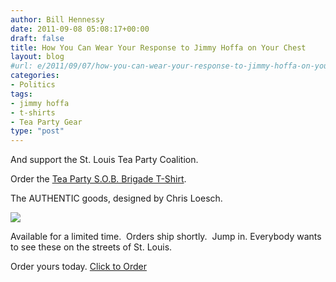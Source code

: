 ```yaml
---
author: Bill Hennessy
date: 2011-09-08 05:08:17+00:00
draft: false
title: How You Can Wear Your Response to Jimmy Hoffa on Your Chest
layout: blog
#url: e/2011/09/07/how-you-can-wear-your-response-to-jimmy-hoffa-on-your-chest/
categories:
- Politics
tags:
- jimmy hoffa
- t-shirts
- Tea Party Gear
type: "post"
---
```


And support the St. Louis Tea Party Coalition.

Order the [Tea Party S.O.B. Brigade T-Shirt](https://stlouisteaparty.com/s-o-b-brigade-store/#ecwid:category=1568611&mode=product&product=6482763).

The AUTHENTIC goods, designed by Chris Loesch.

[![](https://19015-hennessysview.hennessysview.com/wp-content/uploads/2011/09/TPSOB-Black-300x243.png)
](https://19015-hennessysview.hennessysview.com/wp-content/uploads/2011/09/TPSOB-Black.png)

Available for a limited time.  Orders ship shortly.  Jump in. Everybody wants to see these on the streets of St. Louis.

Order yours today. [Click to Order](https://stlouisteaparty.com/s-o-b-brigade-store/#ecwid:category=1568611&mode=product&product=6482763)
